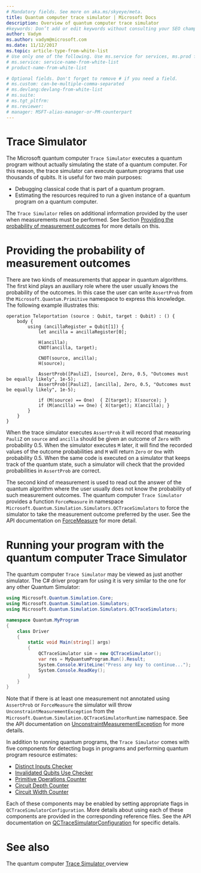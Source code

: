 ```yaml
---
# Mandatory fields. See more on aka.ms/skyeye/meta.
title: Quantum computer trace simulator | Microsoft Docs 
description: Overview of quantum computer trace simulator 
#keywords: Don’t add or edit keywords without consulting your SEO champ. 
author: Vadym 
ms.author: vadym@microsoft.com 
ms.date: 11/12/2017 
ms.topic: article-type-from-white-list 
# Use only one of the following. Use ms.service for services, ms.prod for on-prem. Remove the # before the relevant field. 
# ms.service: service-name-from-white-list
# product-name-from-white-list

# Optional fields. Don't forget to remove # if you need a field.
# ms.custom: can-be-multiple-comma-separated
# ms.devlang:devlang-from-white-list
# ms.suite: 
# ms.tgt_pltfrm:
# ms.reviewer:
# manager: MSFT-alias-manager-or-PM-counterpart
---
```


# Trace Simulator

The Microsoft quantum computer `Trace Simulator` executes a quantum program without actually simulating the state of a quantum computer.  For this reason, the trace simulator can execute quantum programs that use thousands of qubits.  It is useful for two main purposes: 

* Debugging classical code that is part of a quantum program. 
* Estimating the resources required to run a given instance of a quantum program
  on a quantum computer.

The `Trace Simulator` relies on additional information provided by the user when
measurements must be performed. See Section [Providing the probability of
measurement outcomes](#providing-the-probability-of-measurement-outcomes) for more
details on this. 

# Providing the probability of measurement outcomes

There are two kinds of measurements that appear in quantum algorithms. The first
kind plays an auxiliary role where the user usually knows the
probability of the outcomes. In this case the user can write
`AssertProb` from the `Microsoft.Quantum.Primitive` namespace to express this knowledge. The following example illustrates this: 

```qsharp
operation Teleportation (source : Qubit, target : Qubit) : () {
    body {
        using (ancillaRegister = Qubit[1]) {
            let ancilla = ancillaRegister[0];

            H(ancilla);
            CNOT(ancilla, target);

            CNOT(source, ancilla);
            H(source);

            AssertProb([PauliZ], [source], Zero, 0.5, "Outcomes must be equally likely", 1e-5);
            AssertProb([PauliZ], [ancilla], Zero, 0.5, "Outcomes must be equally likely", 1e-5);

            if (M(source) == One)  { Z(target); X(source); }
            if (M(ancilla) == One) { X(target); X(ancilla); }
        }
    }
}
```

When the trace simulator executes `AssertProb` it will record that measuring
`PauliZ` on `source` and `ancilla` should be given an outcome of `Zero` with probability
0.5. When the simulator executes `M` later, it will find the recorded values of
the outcome probabilities and `M` will return `Zero` or `One` with probability
0.5. When the same code is executed on a simulator that keeps track of the
quantum state, such a simulator will check that the provided probabilities in
`AssertProb` are correct. 

The second kind of measurement is used to read out the answer of the quantum
algorithm where the user usually does not know the probability of such measurement
outcomes. The quantum computer `Trace Simulator` provides a function `ForceMeasure` in
namespace `Microsoft.Quantum.Simulation.Simulators.QCTraceSimulators` to force
the simulator to take the measurement outcome preferred by the user. See the API documentation on [ForceMeasure](Microsoft.Quantum.Simulation.Simulators.QCTraceSimulators.ForceMeasure) for more detail.

# Running your program with the quantum computer Trace Simulator 

The quantum computer `Trace Simulator` may be viewed as just another simulator. The C# driver program for using it is very similar to the one for any other Quantum Simulator: 

```csharp
using Microsoft.Quantum.Simulation.Core;
using Microsoft.Quantum.Simulation.Simulators;
using Microsoft.Quantum.Simulation.Simulators.QCTraceSimulators;

namespace Quantum.MyProgram
{
    class Driver
    {
        static void Main(string[] args)
        {
            QCTraceSimulator sim = new QCTraceSimulator();
            var res = MyQuantumProgram.Run().Result;
            System.Console.WriteLine("Press any key to continue...");
            System.Console.ReadKey();
        }
    }
}
```

Note that if there is at least one measurement not annotated using `AssertProb`
or `ForceMeasure` the simulator will throw `UnconstraintMeasurementException`
from the `Microsoft.Quantum.Simulation.QCTraceSimulatorRuntime` namespace. See the API documentation on [UnconstraintMeasurementException](Microsoft.Quantum.Simulation.QCTraceSimulatorRuntime.UnconstraintMeasurementException) for more details.

In addition to running quantum programs, the `Trace Simulator` comes with five
components for detecting bugs in programs and performing quantum program
resource estimates: 

* [Distinct Inputs Checker](quantum-computer-trace-simulator-distinct-inputs-checker.md)
* [Invalidated Qubits Use Checker](quantum-computer-trace-simulator-invalidated-qubits-use-checker.md)
* [Primitive Operations Counter](quantum-computer-trace-simulator-primitive-operations-counter.md)
* [Circuit Depth Counter](quantum-computer-trace-simulator-depth-counter.md)
* [Circuit Width Counter](quantum-computer-trace-simulator-width-counter.md)

Each of these components may be enabled by setting appropriate flags in
`QCTraceSimulatorConfiguration`. More details about using each of these
components are provided in the corresponding reference files. See the API documentation on [QCTraceSimulatorConfiguration](Microsoft.Quantum.Simulation.Simulators.QCTraceSimulators.QCTraceSimulatorConfiguration) for specific details.

# See also
The quantum computer [Trace Simulator
](quantum-computer-trace-simulator-1.md) overview

